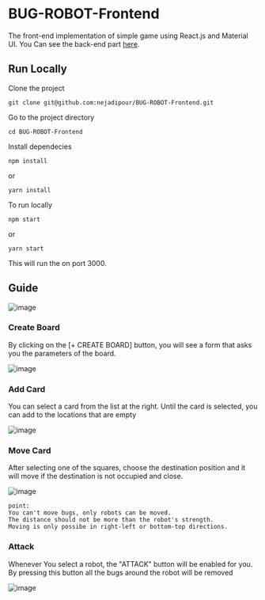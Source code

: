# BUG-ROBOT-Frontend
The front-end implementation of simple game using React.js and Material UI.
You Can see the back-end part [here](https://github.com/nejadipour/BUG-ROBOT-Backend).

## Run Locally
Clone the project
```
git clone git@github.com:nejadipour/BUG-ROBOT-Frontend.git
```
Go to the project directory
```
cd BUG-ROBOT-Frontend
```
Install dependecies
```
npm install
```
or
```
yarn install
```
To run locally
```
npm start
```
or
```
yarn start
```
This will run the on port 3000.

## Guide

![image](https://user-images.githubusercontent.com/78561069/209824040-fe32023b-9ce6-4b6a-ac63-f8dc4c1329b6.png)

### Create Board
By clicking on the [+ CREATE BOARD] button, you will see a form that asks you the parameters of the board.

![image](https://user-images.githubusercontent.com/78561069/209822361-75310f3d-d0d8-46e8-b301-43afba013526.png)

### Add Card
You can select a card from the list at the right. Until the card is selected, you can add to the locations that are empty

![image](https://user-images.githubusercontent.com/78561069/209824256-73d467d5-08b7-4bc7-961c-1114341e0dd4.png)

### Move Card
After selecting one of the squares, choose the destination position and it will move if the destination is not occupied and close.

![image](https://user-images.githubusercontent.com/78561069/209824899-323506c2-a1d1-444b-a9f6-b6fb95fa731f.png)

    point:
    You can't move bugs, only robots can be moved.
    The distance should not be more than the robot's strength.
    Moving is only possibe in right-left or bottom-top directions.

### Attack
Whenever You select a robot, the "ATTACK" button will be enabled for you. By pressing this button all the bugs around the robot will be removed

![image](https://user-images.githubusercontent.com/78561069/209825285-17fe7e0b-d300-40d1-9461-3e3f8e4efa03.png)
